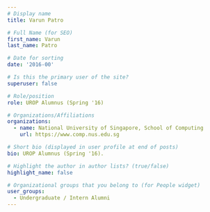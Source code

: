```yaml
---
# Display name
title: Varun Patro

# Full Name (for SEO) 
first_name: Varun
last_name: Patro

# Date for sorting
date: '2016-00'

# Is this the primary user of the site?
superuser: false

# Role/position
role: UROP Alumnus (Spring '16)

# Organizations/Affiliations
organizations:
  - name: National University of Singapore, School of Computing
    url: https://www.comp.nus.edu.sg

# Short bio (displayed in user profile at end of posts)
bio: UROP Alumnus (Spring '16). 

# Highlight the author in author lists? (true/false)
highlight_name: false

# Organizational groups that you belong to (for People widget)
user_groups:
  - Undergraduate / Intern Alumni
---
```

